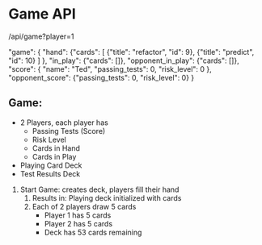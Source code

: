 # Game API

/api/game?player=1

"game": {
    "hand": {"cards": 
              [
                {"title": "refactor", "id": 9},
                {"title": "predict", "id": 10}
              ]
            },
    "in_play": {"cards": []},
    "opponent_in_play": {"cards": []},
    "score": { "name": "Ted", 
               "passing_tests": 0,
               "risk_level": 0
             },
    "opponent_score": {"passing_tests": 0, "risk_level": 0}
}

## Game:

* 2 Players, each player has
    * Passing Tests (Score)
    * Risk Level
    * Cards in Hand
    * Cards in Play
* Playing Card Deck
* Test Results Deck

1. Start Game: creates deck, players fill their hand
    1. Results in: Playing deck initialized with cards
    1. Each of 2 players draw 5 cards
        * Player 1 has 5 cards
        * Player 2 has 5 cards
        * Deck has 53 cards remaining
